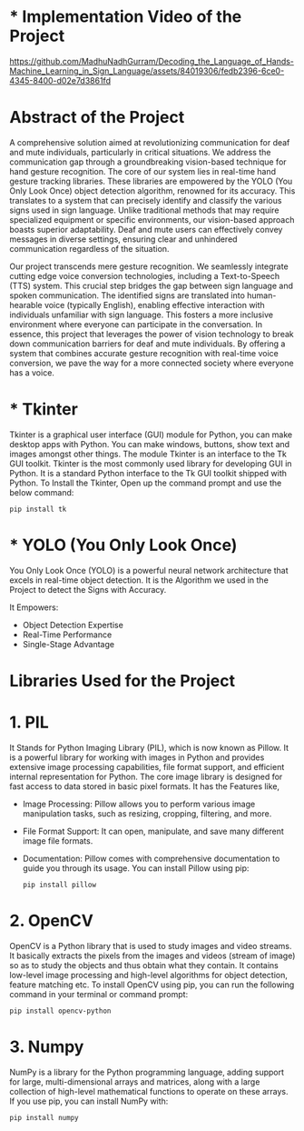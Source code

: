 # * Implementation Video of the Project

https://github.com/MadhuNadhGurram/Decoding_the_Language_of_Hands-Machine_Learning_in_Sign_Language/assets/84019306/fedb2396-6ce0-4345-8400-d02e7d3861fd

# Abstract of the Project  
A comprehensive solution aimed at revolutionizing communication for deaf and  mute individuals, particularly in critical situations. We address the communication gap through a groundbreaking vision-based technique for hand gesture recognition. The core of our system lies in real-time hand gesture tracking libraries. These libraries are empowered by the YOLO (You Only Look Once) object detection algorithm, renowned for its accuracy. This translates to a system that can precisely identify and classify the various signs used in sign language. Unlike traditional methods that may require specialized equipment or specific environments, our vision-based approach boasts superior adaptability. Deaf and mute users can effectively convey messages in diverse settings, ensuring clear and unhindered communication regardless of the situation.
 
Our project transcends mere gesture recognition. We seamlessly integrate cutting edge voice conversion technologies, including a Text-to-Speech (TTS) system. This crucial step bridges the gap between sign language and spoken communication. The identified signs are translated into human-hearable voice (typically English), enabling effective interaction with individuals unfamiliar with sign language. This fosters a more inclusive environment where everyone can participate in the conversation. In essence, this project that leverages the power of vision technology to break down communication barriers for deaf and mute individuals. By offering a system that combines accurate gesture recognition with real-time voice conversion, we pave the way for a more connected society where everyone has a voice.

# * Tkinter
Tkinter is a graphical user interface (GUI) module for Python, you can make desktop apps with Python. You can make windows, buttons, show text and images amongst other things. The module Tkinter is an interface to the Tk GUI toolkit. Tkinter is the most commonly used library for developing GUI in Python. It is a standard Python interface to the Tk GUI toolkit shipped with Python.
To Install the Tkinter, Open up the command prompt and use the below command:

    pip install tk

# * YOLO (You Only Look Once)
You Only Look Once (YOLO) is a powerful neural network architecture that excels in real-time object detection. It is the Algorithm we used in the Project to detect the Signs with Accuracy.

It Empowers:
* Object Detection Expertise
* Real-Time Performance 
* Single-Stage Advantage

# Libraries Used for the Project
# 1. PIL
It Stands for Python Imaging Library (PIL), which is now known as Pillow. It is a powerful library for working with images in Python and provides extensive image processing capabilities, file format support, and efficient internal representation for Python. The core image library is designed for fast access to data stored in basic pixel formats.
It has the Features like,
* Image Processing: Pillow allows you to perform various image manipulation tasks, such as resizing, cropping, filtering, and more.
* File Format Support: It can open, manipulate, and save many different image file formats.
* Documentation: Pillow comes with comprehensive documentation to guide you through its usage.
You can install Pillow using pip:

      pip install pillow

# 2. OpenCV
OpenCV is a Python library that is used to study images and video streams. It basically extracts the pixels from the images and videos (stream of image) so as to study the objects and thus obtain what they contain. It contains low-level image processing and high-level algorithms for object detection, feature matching etc.
To install OpenCV using pip, you can run the following command in your terminal or command prompt:

    pip install opencv-python

# 3. Numpy
NumPy is a library for the Python programming language, adding support for large, multi-dimensional arrays and matrices, along with a large collection of high-level mathematical functions to operate on these arrays.
If you use pip, you can install NumPy with:
       
    pip install numpy
